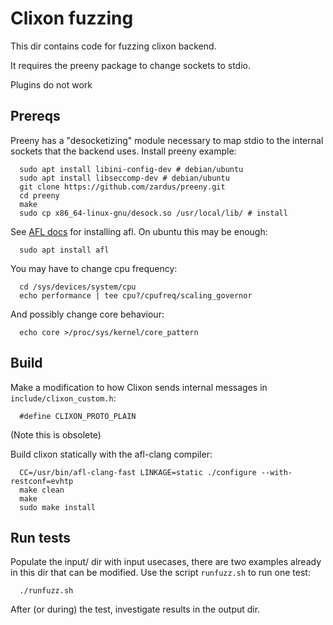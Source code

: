 # Clixon fuzzing

This dir contains code for fuzzing clixon backend. 

It requires the preeny package to change sockets to stdio. 

Plugins do not work

## Prereqs

Preeny has a "desocketizing" module necessary to map stdio to the internal sockets that the backend uses. Install preeny example:
```
  sudo apt install libini-config-dev # debian/ubuntu
  sudo apt install libseccomp-dev # debian/ubuntu
  git clone https://github.com/zardus/preeny.git
  cd preeny
  make
  sudo cp x86_64-linux-gnu/desock.so /usr/local/lib/ # install
```

See [AFL docs](https://afl-1.readthedocs.io/en/latest) for installing afl.
On ubuntu this may be enough:
```
  sudo apt install afl
```

You may have to change cpu frequency:
```
  cd /sys/devices/system/cpu
  echo performance | tee cpu?/cpufreq/scaling_governor
```

And possibly change core behaviour:
```
  echo core >/proc/sys/kernel/core_pattern
```

## Build

Make a modification to how Clixon sends internal messages in `include/clixon_custom.h`:
```
  #define CLIXON_PROTO_PLAIN
```
(Note this is obsolete)

Build clixon statically with the afl-clang compiler:
```
  CC=/usr/bin/afl-clang-fast LINKAGE=static ./configure --with-restconf=evhtp
  make clean
  make
  sudo make install
```

## Run tests

Populate the input/ dir with input usecases, there are two examples already in this dir that can be modified.
Use the script `runfuzz.sh` to run one test:
```
  ./runfuzz.sh
```

After (or during) the test, investigate results in the output dir.

